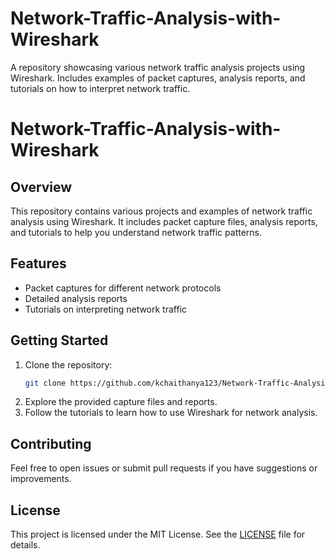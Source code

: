 # Network-Traffic-Analysis-with-Wireshark
A repository showcasing various network traffic analysis projects using Wireshark. Includes examples of packet captures, analysis reports, and tutorials on how to interpret network traffic.
# Network-Traffic-Analysis-with-Wireshark

## Overview
This repository contains various projects and examples of network traffic analysis using Wireshark. It includes packet capture files, analysis reports, and tutorials to help you understand network traffic patterns.

## Features
- Packet captures for different network protocols
- Detailed analysis reports
- Tutorials on interpreting network traffic

## Getting Started
1. Clone the repository:
    ```bash
    git clone https://github.com/kchaithanya123/Network-Traffic-Analysis-with-Wireshark.git
    ```
2. Explore the provided capture files and reports.
3. Follow the tutorials to learn how to use Wireshark for network analysis.

## Contributing
Feel free to open issues or submit pull requests if you have suggestions or improvements.

## License
This project is licensed under the MIT License. See the [LICENSE](LICENSE) file for details.

